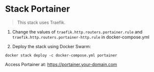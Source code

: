 # Stack Portainer
> This stack uses Traefik.

1. Change the values of `traefik.http.routers.portainer.rule` and `traefik.http.routers.portainer-http.rule` in docker-compose.yml


2. Deploy the stack using Docker Swarm:

```
docker stack deploy -c docker-compose.yml portainer
```

Access Portainer at: https://portainer.your-domain.com
